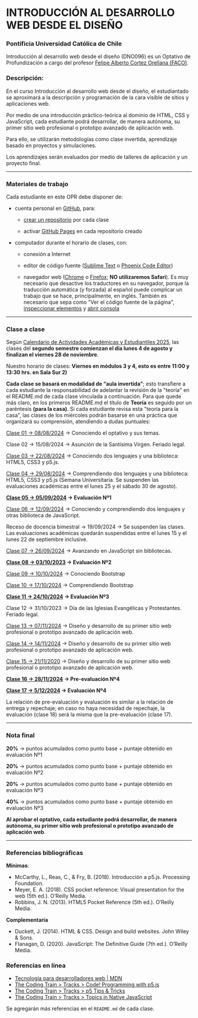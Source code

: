 # INTRODUCCIÓN AL DESARROLLO WEB DESDE EL DISEÑO

### Pontificia Universidad Católica de Chile

Introducción al desarrollo web desde el diseño (DNO096) es un Optativo de Profundización a cargo del profesor [Felipe Alberto Cortez Orellana (FACO)](https://faco.cl/).

### Descripción:

En el curso Introducción al desarrollo web desde el diseño, el estudiantado se aproximará a la descripción y programación de la cara visible de sitios y aplicaciones web. 

Por medio de una introducción práctico-teórica al dominio de HTML, CSS y JavaScript, cada estudiante podrá desarrollar, de manera autónoma, su primer sitio web profesional o prototipo avanzado de aplicación web. 

Para ello, se utilizarán metodologías como clase invertida, aprendizaje basado en proyectos y simulaciones. 

Los aprendizajes serán evaluados por medio de talleres de aplicación y un proyecto final.

- - - - - - - - - -

### Materiales de trabajo

Cada estudiante en este OPR debe disponer de:

- cuenta personal en [GitHub](https://github.com/join), para:

  - [crear un repositorio](https://docs.github.com/es/get-started/quickstart/create-a-repo) por cada clase

  - activar [GitHub Pages](https://docs.github.com/es/pages/getting-started-with-github-pages/creating-a-github-pages-site) en cada repositorio creado

- computador durante el horario de clases, con:

  - conexión a Internet

  - editor de código fuente ([Sublime Text](https://www.sublimetext.com/) o [Phoenix Code Editor](https://phcode.dev/))

  - navegador web ([Chrome](https://www.google.com/intl/es-419/chrome/) o [Firefox](https://www.mozilla.org/es-CL/firefox/new/); **NO utilizaremos Safari**). Es muy necesario que desactive los traductores en su navegador, porque la traducción automática (y forzada) al español puede complicar un trabajo que se hace, principalmente, en inglés. También es necesario que sepa como "Ver el código fuente de la página", [inspeccionar elementos](https://support.hostinger.es/es/articles/2333029-como-inspeccionar-los-elementos-del-sitio-web) y [abrir consola](https://transferwise.com/es/help/articles/2954851/como-abrir-la-consola-de-tu-navegador)

- - - - - - - - -

### Clase a clase

Según [Calendario de Actividades Académicas y Estudiantiles 2025](https://registrosacademicos.uc.cl/wp-content/uploads/2024/11/Calendario-de-Actividades-Academicas-y-Estudiantiles-2025.pdf), las clases del **segundo semestre comienzan el día lunes 4 de agosto y finalizan el viernes 28 de noviembre**.

Nuestro horario de clases: **Viernes en módulos 3 y 4, esto es entre 11:00 y 13:30 hrs. en Sala Sur 2)**

**Cada clase se basará en modalidad de “aula invertida”**; esto transfiere a cada estudiante la responsabilidad de adelantar la revisión de la "teoría" en el README.md de cada clase vinculada a continuación. Para que quede más claro, en los primeros README.md el título de **Teoría** es seguido por un paréntesis **(para la casa)**. Si cada estudiante revisa esta "teoría para la casa", las clases de los miércoles podrán basarse en una práctica que organizará su comprensión, atendiendo a dudas puntuales:

[Clase 01 → 08/08/2024](https://github.com/profesorfaco/dno096-2024/tree/main/clase-01) → Conociendo el optativo y sus temas.

Clase 02 → 15/08/2024 → Asunción de la Santísima Virgen. Feriado legal.

[Clase 03 → 22/08/2024](https://github.com/profesorfaco/dno096-2024/tree/main/clase-03) → Conociendo dos lenguajes y una biblioteca: HTML5, CSS3 y p5.js.

[Clase 04 → 29/08/2024](https://github.com/profesorfaco/dno096-2024/tree/main/clase-04) → Comprendiendo dos lenguajes y una biblioteca: HTML5, CSS3 y p5.js (Semana Universitaria. Se suspenden las evaluaciones académicas entre el lunes 25 y el sábado 30 de agosto).

**[Clase 05 → 05/09/2024](https://github.com/profesorfaco/dno096-2024/tree/main/clase-05) → Evaluación Nº1**

[Clase 06 → 12/09/2024](https://github.com/profesorfaco/dno096-2024/tree/main/clase-06) → Conociendo y comprendiendo dos lenguajes y otras biblioteca de JavaScript.

Receso de docencia bimestral → 19/09/2024 → Se suspenden las clases. Las evaluaciones académicas quedarán suspendidas entre el lunes 15 y el lunes 22 de septiembre inclusive.

[Clase 07 → 26/09/2024](https://github.com/profesorfaco/dno096-2024/tree/main/clase-08) → Avanzando en JavaScript sin bibliotecas.

**[Clase 08 → 03/10/2023](https://github.com/profesorfaco/dno096-2024/tree/main/clase-09) → Evaluación Nº2**

[Clase 09 → 10/10/2024](https://github.com/profesorfaco/dno096-2024/tree/main/clase-10) → Conociendo Bootstrap

[Clase 10 → 17/10/2024](https://github.com/profesorfaco/dno096-2024/tree/main/clase-11) → Comprendiendo Bootstrap

**[Clase 11 → 24/10/2024](https://github.com/profesorfaco/dno096-2024/tree/main/clase-12) →  Evaluación Nº3**

Clase 12 → 31/10/2023 → Día de las Iglesias Evangélicas y Protestantes. Feriado legal.

[Clase 13 → 07/11/2024](https://github.com/profesorfaco/dno096-2024/tree/main/clase-14) → Diseño y desarrollo de su primer sitio web profesional o prototipo avanzado de aplicación web.

[Clase 14 → 14/11/2024](https://github.com/profesorfaco/dno096-2024/tree/main/clase-15) → Diseño y desarrollo de su primer sitio web profesional o prototipo avanzado de aplicación web.

[Clase 15 → 21/11/2020](https://github.com/profesorfaco/dno096-2024/tree/main/clase-16) → Diseño y desarrollo de su primer sitio web profesional o prototipo avanzado de aplicación web.

**[Clase 16 → 28/11/2024](https://github.com/profesorfaco/dno096-2024/tree/main/clase-17) → Pre-evaluación Nº4**

**[Clase 17 → 5/12/2024](https://github.com/profesorfaco/dno096-2024/tree/main/clase-18) → Evaluación Nº4**

La relación de pre-evaluación y evaluación es similar a la relación de entrega y repechaje; en caso no haya necesidad de repechaje, la evaluación (clase 18) será la misma que la pre-evaluación (clase 17).

- - - - - - - -

### Nota final

**20%** → puntos acumulados como punto base + puntaje obtenido en evaluación Nº1

**20%** → puntos acumulados como punto base + puntaje obtenido en evaluación Nº2

**20%** → puntos acumulados como punto base + puntaje obtenido en evaluación Nº3

**40%** → puntos acumulados como punto base + puntaje obtenido en evaluación Nº3

**Al aprobar el optativo, cada estudiante podrá desarrollar, de manera autónoma, su primer sitio web profesional o prototipo avanzado de aplicación web**.

- - - - - - - 

### Referencias bibliográficas

**Mínimas**:

- McCarthy, L., Reas, C., & Fry, B. (2018). Introducción a p5.js. Processing Foundation.
- Meyer, E. A. (2018). CSS pocket reference: Visual presentation for the web (5th ed.). O’Reilly Media.
- Robbins, J. N. (2013). HTML5 Pocket Reference (5th ed.). O’Reilly Media.

**Complementaria**

- Duckett, J. (2014). HTML & CSS. Design and build websites. John Wiley & Sons.
- Flanagan, D. (2020). JavaScript: The Definitive Guide (7th ed.). O’Reilly Media.

### Referencias en línea

- [Tecnología para desarrolladores web | MDN](https://developer.mozilla.org/es/docs/Web)
- [The Coding Train > Tracks > Code! Programming with p5.js](https://thecodingtrain.com/tracks/code-programming-with-p5-js)
- [The Coding Train > Tracks > p5 Tips & Tricks](https://thecodingtrain.com/tracks/p5-tips-and-tricks)
- [The Coding Train	> Tracks > Topics in Native JavaScript](https://thecodingtrain.com/tracks/topics-in-native-javascript)

Se agregarán más referencias en el `README.md` de cada clase.
